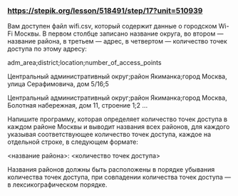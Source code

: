 ### https://stepik.org/lesson/518491/step/17?unit=510939

Вам доступен файл wifi.csv, который содержит данные о городском Wi-Fi Москвы. В первом столбце записано название округа, во втором — 
название района, в третьем — адрес, в четвертом — количество точек доступа по этому адресу:

adm_area;district;location;number_of_access_points

Центральный административный округ;район Якиманка;город Москва, улица Серафимовича, дом 5/16;5

Центральный административный округ;район Якиманка;город Москва, Болотная набережная, дом 11, строение 1;2
...

Напишите программу, которая определяет количество точек доступа в каждом районе Москвы и выводит названия всех районов, для каждого указывая соответствующее количество точек доступа, каждое на отдельной строке, в следующем формате:

<название района>: <количество точек доступа>


Названия районов должны быть расположены в порядке убывания количества точек доступа, при совпадении количества точек доступа — в лексикографическом порядке.
